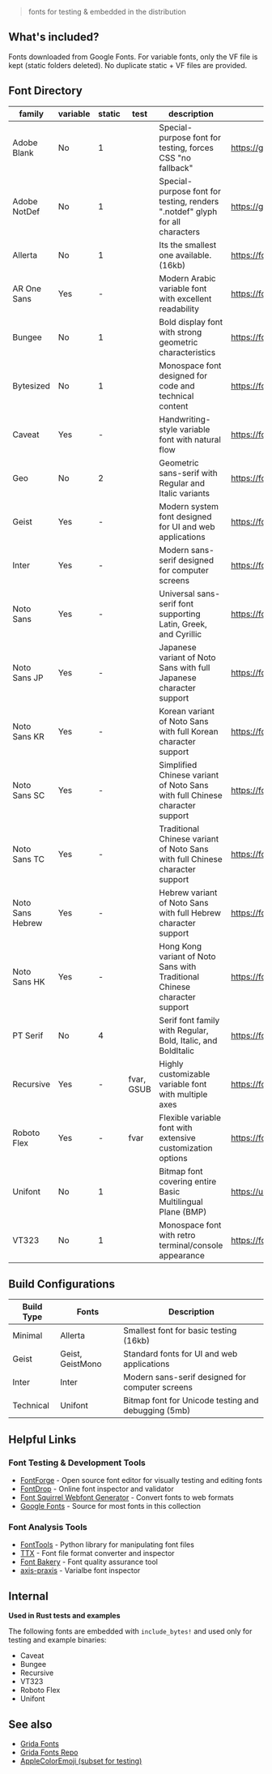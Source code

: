 > fonts for testing & embedded in the distribution

## What's included?

Fonts downloaded from Google Fonts. For variable fonts, only the VF file is kept (static folders deleted). No duplicate static + VF files are provided.

## Font Directory

| family           | variable | static | test       | description                                                                  | url                                                |
| ---------------- | -------- | ------ | ---------- | ---------------------------------------------------------------------------- | -------------------------------------------------- |
| Adobe Blank      | No       | 1      |            | Special-purpose font for testing, forces CSS "no fallback"                   | https://github.com/adobe-fonts/adobe-blank         |
| Adobe NotDef     | No       | 1      |            | Special-purpose font for testing, renders ".notdef" glyph for all characters | https://github.com/adobe-fonts/adobe-notdef        |
| Allerta          | No       | 1      |            | Its the smallest one available. (16kb)                                       | https://fonts.google.com/specimen/Allerta          |
| AR One Sans      | Yes      | -      |            | Modern Arabic variable font with excellent readability                       | https://fonts.google.com/specimen/AR+One+Sans      |
| Bungee           | No       | 1      |            | Bold display font with strong geometric characteristics                      | https://fonts.google.com/specimen/Bungee           |
| Bytesized        | No       | 1      |            | Monospace font designed for code and technical content                       | https://fonts.google.com/specimen/Bytesized        |
| Caveat           | Yes      | -      |            | Handwriting-style variable font with natural flow                            | https://fonts.google.com/specimen/Caveat           |
| Geo              | No       | 2      |            | Geometric sans-serif with Regular and Italic variants                        | https://fonts.google.com/specimen/Geo              |
| Geist            | Yes      | -      |            | Modern system font designed for UI and web applications                      | https://fonts.google.com/specimen/Geist            |
| Inter            | Yes      | -      |            | Modern sans-serif designed for computer screens                              | https://fonts.google.com/specimen/Inter            |
| Noto Sans        | Yes      | -      |            | Universal sans-serif font supporting Latin, Greek, and Cyrillic              | https://fonts.google.com/specimen/Noto+Sans        |
| Noto Sans JP     | Yes      | -      |            | Japanese variant of Noto Sans with full Japanese character support           | https://fonts.google.com/specimen/Noto+Sans+JP     |
| Noto Sans KR     | Yes      | -      |            | Korean variant of Noto Sans with full Korean character support               | https://fonts.google.com/specimen/Noto+Sans+KR     |
| Noto Sans SC     | Yes      | -      |            | Simplified Chinese variant of Noto Sans with full Chinese character support  | https://fonts.google.com/specimen/Noto+Sans+SC     |
| Noto Sans TC     | Yes      | -      |            | Traditional Chinese variant of Noto Sans with full Chinese character support | https://fonts.google.com/specimen/Noto+Sans+TC     |
| Noto Sans Hebrew | Yes      | -      |            | Hebrew variant of Noto Sans with full Hebrew character support               | https://fonts.google.com/specimen/Noto+Sans+Hebrew |
| Noto Sans HK     | Yes      | -      |            | Hong Kong variant of Noto Sans with Traditional Chinese character support    | https://fonts.google.com/specimen/Noto+Sans+HK     |
| PT Serif         | No       | 4      |            | Serif font family with Regular, Bold, Italic, and BoldItalic                 | https://fonts.google.com/specimen/PT+Serif         |
| Recursive        | Yes      | -      | fvar, GSUB | Highly customizable variable font with multiple axes                         | https://fonts.google.com/specimen/Recursive        |
| Roboto Flex      | Yes      | -      | fvar       | Flexible variable font with extensive customization options                  | https://fonts.google.com/specimen/Roboto+Flex      |
| Unifont          | No       | 1      |            | Bitmap font covering entire Basic Multilingual Plane (BMP)                   | https://unifoundry.com/unifont/                    |
| VT323            | No       | 1      |            | Monospace font with retro terminal/console appearance                        | https://fonts.google.com/specimen/VT323            |

## Build Configurations

| Build Type | Fonts            | Description                                         |
| ---------- | ---------------- | --------------------------------------------------- |
| Minimal    | Allerta          | Smallest font for basic testing (16kb)              |
| Geist      | Geist, GeistMono | Standard fonts for UI and web applications          |
| Inter      | Inter            | Modern sans-serif designed for computer screens     |
| Technical  | Unifont          | Bitmap font for Unicode testing and debugging (5mb) |

## Helpful Links

### Font Testing & Development Tools

- [FontForge](https://fontforge.org/) - Open source font editor for visually testing and editing fonts
- [FontDrop](https://fontdrop.info/) - Online font inspector and validator
- [Font Squirrel Webfont Generator](https://www.fontsquirrel.com/tools/webfont-generator) - Convert fonts to web formats
- [Google Fonts](https://fonts.google.com/) - Source for most fonts in this collection

### Font Analysis Tools

- [FontTools](https://fonttools.readthedocs.io/) - Python library for manipulating font files
- [TTX](https://fonttools.readthedocs.io/en/latest/ttx.html) - Font file format converter and inspector
- [Font Bakery](https://fontbakery.readthedocs.io/) - Font quality assurance tool
- [axis-praxis](https://www.axis-praxis.org/samsa/) - Varialbe font inspector

## Internal

**Used in Rust tests and examples**

The following fonts are embedded with `include_bytes!` and used only for testing and example binaries:

- Caveat
- Bungee
- Recursive
- VT323
- Roboto Flex
- Unifont

## See also

- [Grida Fonts](https://fonts.grida.co/)
- [Grida Fonts Repo](https://github.com/gridaco/fonts)
- [AppleColorEmoji (subset for testing)](../apple-emoji-linux)
